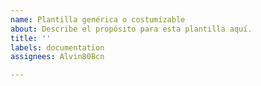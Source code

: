 ```yaml
---
name: Plantilla genérica o costumizable
about: Describe el propósito para esta plantilla aquí.
title: ''
labels: documentation
assignees: Alvin80Bcn

---
```



